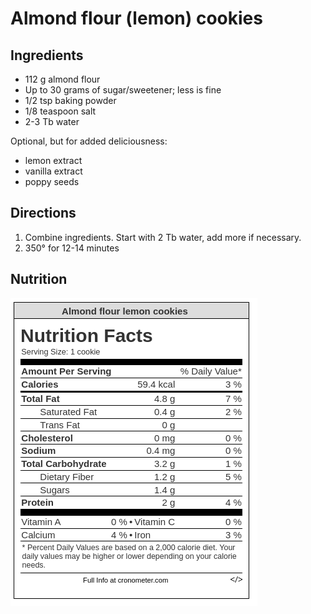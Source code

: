 # Almond flour (lemon) cookies

## Ingredients
* 112 g almond flour
* Up to 30 grams of sugar/sweetener; less is fine
* 1/2 tsp baking powder
* 1/8 teaspoon salt
* 2-3 Tb water

Optional, but for added deliciousness: 
* lemon extract
* vanilla extract
* poppy seeds

## Directions
1. Combine ingredients. Start with 2 Tb water, add more if necessary. 
2. 350° for 12-14 minutes

## Nutrition
![almond flour cookies](https://github.com/suehle/APO/blob/2d70f9b7800e47eeb30aa5fb69ec29883164d8aa/non-APO/Nutrition%20Info/almondcookies.png)
